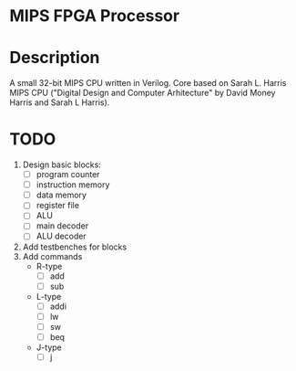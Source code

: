 # MIPS FPGA Processor

# Description 

A small 32-bit MIPS CPU written in Verilog. Core based on Sarah L. Harris MIPS CPU ("Digital Design and Computer Arhitecture" by David Money Harris and Sarah L Harris). 

# TODO

1. Design basic blocks:
    - [ ] program counter
    - [ ] instruction memory
    - [ ] data memory
    - [ ] register file
    - [ ] ALU
    - [ ] main decoder
    - [ ] ALU decoder
2. Add testbenches for blocks
3. Add commands
    - R-type
      - [ ] add
      - [ ] sub
    - L-type
      - [ ] addi
      - [ ] lw
      - [ ] sw
      - [ ] beq
    - J-type
      - [ ] j